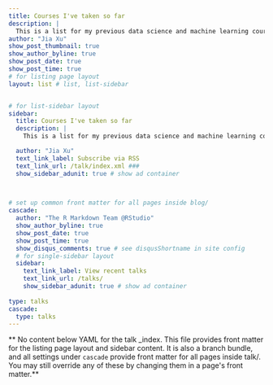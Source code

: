 ```yaml
---
title: Courses I've taken so far
description: |
  This is a list for my previous data science and machine learning courses which helped me develop the mindset to work like a data scientist / data analyst, and follow a methodology to tackle different types of data science problems. 
author: "Jia Xu"
show_post_thumbnail: true
show_author_byline: true
show_post_date: true
show_post_time: true
# for listing page layout
layout: list # list, list-sidebar


# for list-sidebar layout
sidebar: 
  title: Courses I've taken so far
  description: |
    This is a list for my previous data science and machine learning courses which helped me develop the mindset to work like a data scientist / data analyst, and follow a methodology to tackle different types of data science problems. 

  author: "Jia Xu"
  text_link_label: Subscribe via RSS
  text_link_url: /talk/index.xml ###
  show_sidebar_adunit: true # show ad container


  
# set up common front matter for all pages inside blog/
cascade:
  author: "The R Markdown Team @RStudio"
  show_author_byline: true
  show_post_date: true
  show_post_time: true
  show_disqus_comments: true # see disqusShortname in site config
  # for single-sidebar layout
  sidebar:
    text_link_label: View recent talks
    text_link_url: /talks/
    show_sidebar_adunit: true # show ad container
    
type: talks
cascade:
  type: talks
---
```


** No content below YAML for the talk _index. This file provides front matter for the listing page layout and sidebar content. It is also a branch bundle, and all settings under `cascade` provide front matter for all pages inside talk/. You may still override any of these by changing them in a page's front matter.**
